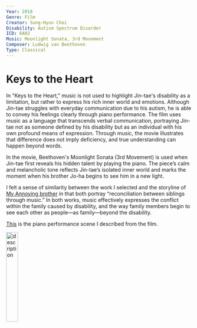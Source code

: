```yaml
---
Year: 2018
Genre: Film
Creator: Sung-Hyun Choi
Disability: Autism Spectrum Disorder
ICD: 6A02
Music: Moonlight Sonata, 3rd Movement
Composer: Ludwig van Beethoven
Type: Classical
---
```

# Keys to the Heart

In "Keys to the Heart," music is not used to highlight Jin-tae's disability as a limitation, but rather to express his rich inner world and emotions. Although Jin-tae struggles with everyday communication due to his autism, he is able to convey his feelings clearly through piano performance. The film uses music as a language that transcends verbal communication, portraying Jin-tae not as someone defined by his disability but as an individual with his own profound means of expression. Through music, the movie illustrates that difference does not imply deficiency, and true understanding can happen beyond words.

In the movie, Beethoven's Moonlight Sonata (3rd Movement) is used when Jin-tae first reveals his hidden talent by playing the piano. The piece’s calm and melancholic tone reflects Jin-tae’s isolated inner world and marks the moment when his brother Jo-ha begins to see him in a new light.


I felt a sense of similarity between the work I selected and the storyline of [My Annoying brother](kim_yesung.md) in that both portray “reconciliation between siblings through music.” In both works, music effectively expresses the conflict within the family caused by disability, and the way family members begin to see each other as people—as family—beyond the disability.

[This](https://www.youtube.com/watch?v=uNRvJujw7ws) is the piano performance scene I described from the film.

<img src="./moon_sehyun_img.jpg" alt="description" style="width:25%;" />
